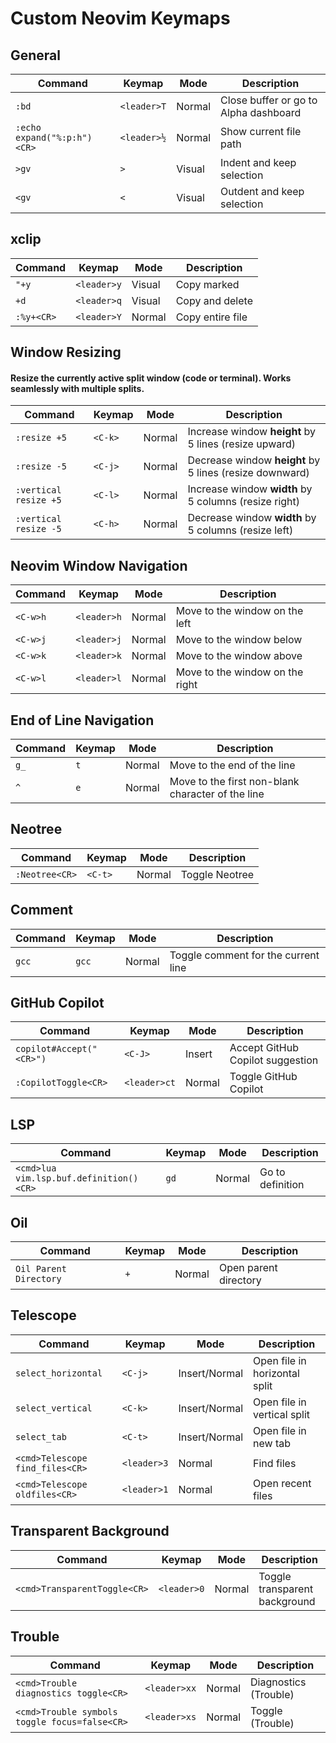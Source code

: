 # Custom Neovim Keymaps

## General
| Command | Keymap | Mode | Description |
|---------|--------|------|-------------|
|`:bd`   | `<leader>T` | Normal | Close buffer or go to Alpha dashboard |
|`:echo expand("%:p:h")<CR>`    | `<leader>½` | Normal | Show current file path |
|`>gv`   | `>` | Visual | Indent and keep selection |
|`<gv`   | `<` | Visual | Outdent and keep selection |

## xclip
| Command | Keymap | Mode | Description |
|---------|--------|------|-------------|
| `"+y`   | `<leader>y`| Visual | Copy marked |
| `+d`    | `<leader>q`| Visual | Copy and delete |
| `:%y+<CR>`| `<leader>Y`| Normal | Copy entire file |

## Window Resizing  
#### Resize the currently active split window (code or terminal). Works seamlessly with multiple splits.  

| Command                    | Keymap   | Mode   | Description                         |
|----------------------------|----------|--------|-------------------------------------|
| `:resize +5`               | `<C-k>`  | Normal | Increase window **height** by 5 lines (resize upward) |
| `:resize -5`               | `<C-j>`  | Normal | Decrease window **height** by 5 lines (resize downward) |
| `:vertical resize +5`      | `<C-l>`  | Normal | Increase window **width** by 5 columns (resize right) |
| `:vertical resize -5`      | `<C-h>`  | Normal | Decrease window **width** by 5 columns (resize left)  |

## Neovim Window Navigation
| Command | Keymap | Mode | Description |
|---------|--------|------|-------------|
| `<C-w>h`| `<leader>h`| Normal | Move to the window on the left |
| `<C-w>j`| `<leader>j`| Normal | Move to the window below |
| `<C-w>k`| `<leader>k`| Normal | Move to the window above |
| `<C-w>l`| `<leader>l`| Normal | Move to the window on the right |

## End of Line Navigation
| Command | Keymap | Mode | Description |
|---------|--------|------|-------------|
| `g_` | `t` | Normal | Move to the end of the line |
| `^` | `e` | Normal | Move to the first non-blank character of the line |

## Neotree
| Command | Keymap | Mode | Description |
|---------|--------|------|-------------|
| `:Neotree<CR>`| `<C-t>`| Normal | Toggle Neotree |

## Comment
| Command | Keymap | Mode | Description |
|---------|--------|------|-------------|
| `gcc`| `gcc`| Normal | Toggle comment for the current line |

## GitHub Copilot
| Command | Keymap | Mode | Description |
|---------|--------|------|-------------|
| `copilot#Accept("<CR>")`| `<C-J>`| Insert | Accept GitHub Copilot suggestion |
| `:CopilotToggle<CR>`| `<leader>ct`| Normal | Toggle GitHub Copilot |

## LSP
| Command | Keymap | Mode | Description |
|---------|--------|------|-------------|
| `<cmd>lua vim.lsp.buf.definition()<CR>`| `gd`| Normal | Go to definition |

## Oil
| Command | Keymap | Mode | Description |
|---------|--------|------|-------------|
| `Oil Parent Directory`| `+`| Normal | Open parent directory |

## Telescope
| Command | Keymap | Mode | Description |
|---------|--------|------|-------------|
| `select_horizontal`             | `<C-j>`   | Insert/Normal | Open file in horizontal split  |
| `select_vertical`               | `<C-k>`   | Insert/Normal | Open file in vertical split    |
| `select_tab`                    | `<C-t>`   | Insert/Normal | Open file in new tab
| `<cmd>Telescope find_files<CR>`| `<leader>3`| Normal | Find files |
| `<cmd>Telescope oldfiles<CR>`| `<leader>1`| Normal | Open recent files |

## Transparent Background
| Command | Keymap | Mode | Description |
|---------|--------|------|-------------|
| `<cmd>TransparentToggle<CR>`| `<leader>0`| Normal | Toggle transparent background |

## Trouble
| Command | Keymap | Mode | Description |
|---------|--------|------|-------------|
| `<cmd>Trouble diagnostics toggle<CR>`| `<leader>xx`| Normal | Diagnostics (Trouble) |
| `<cmd>Trouble symbols toggle focus=false<CR>`| `<leader>xs`| Normal | Toggle (Trouble) |
